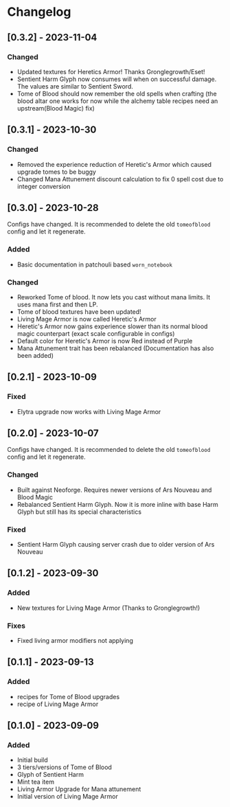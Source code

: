 # Changelog

## [0.3.2] - 2023-11-04

### Changed

- Updated textures for Heretics Armor! Thanks Gronglegrowth/Eset!
- Sentient Harm Glyph now consumes will when on successful damage. The values are similar to Sentient Sword.
- Tome of Blood should now remember the old spells when crafting (the blood altar one works for now while the alchemy
  table recipes need an upstream(Blood Magic) fix)

## [0.3.1] - 2023-10-30

### Changed

- Removed the experience reduction of Heretic's Armor which caused upgrade tomes to be buggy
- Changed Mana Attunement discount calculation to fix 0 spell cost due to integer conversion

## [0.3.0] - 2023-10-28

Configs have changed. It is recommended to delete the old `tomeofblood` config and let it regenerate.

### Added

- Basic documentation in patchouli based `worn_notebook`

### Changed

- Reworked Tome of blood. It now lets you cast without mana limits. It uses mana first and then LP.
- Tome of blood textures have been updated!
- Living Mage Armor is now called Heretic's Armor
- Heretic's Armor now gains experience slower than its normal blood magic counterpart (exact scale configurable in
  configs)
- Default color for Heretic's Armor is now Red instead of Purple
- Mana Attunement trait has been rebalanced (Documentation has also been added)

## [0.2.1] - 2023-10-09

### Fixed

- Elytra upgrade now works with Living Mage Armor

## [0.2.0] - 2023-10-07

Configs have changed. It is recommended to delete the old `tomeofblood` config and let it regenerate.

### Changed

- Built against Neoforge. Requires newer versions of Ars Nouveau and Blood Magic
- Rebalanced Sentient Harm Glyph. Now it is more inline with base Harm Glyph but still has its special characteristics

### Fixed

- Sentient Harm Glyph causing server crash due to older version of Ars Nouveau

## [0.1.2] - 2023-09-30

### Added

- New textures for Living Mage Armor (Thanks to Gronglegrowth!)

### Fixes

- Fixed living armor modifiers not applying

## [0.1.1] - 2023-09-13

### Added

- recipes for Tome of Blood upgrades
- recipe of Living Mage Armor


## [0.1.0] - 2023-09-09

### Added

- Initial build
- 3 tiers/versions of Tome of Blood
- Glyph of Sentient Harm
- Mint tea item
- Living Armor Upgrade for Mana attunement
- Initial version of Living Mage Armor
